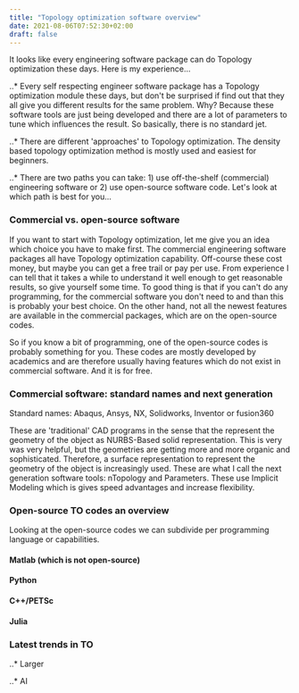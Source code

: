 ```yaml
---
title: "Topology optimization software overview"
date: 2021-08-06T07:52:30+02:00
draft: false
---
```


It looks like every engineering software package can do Topology optimization these days. Here is my experience...

..* Every self respecting engineer software package has a Topology optimization module these days, but don't be surprised if find out that they all give you different results for the same problem. Why? Because these software tools are just being developed and there are a lot of parameters to tune which influences the result. So basically, there is no standard jet.

..* There are different 'approaches' to Topology optimization. The density based topology optimization method is mostly used and easiest for beginners.

..* There are two paths you can take: 1) use off-the-shelf (commercial) engineering software or 2) use open-source software code. Let's look at which path is best for you...

### Commercial vs. open-source software
If you want to start with Topology optimization, let me give you an idea which choice you have to make first. The commercial engineering software packages all have Topology optimization capability. Off-course these cost money, but maybe you can get a free trail or pay per use. From experience I can tell that it takes a while to understand it well enough to get reasonable results, so give yourself some time. To good thing is that if you can't do any programming, for the commercial software you don't need to and than this is probably your best choice. On the other hand, not all the newest features are available in the commercial packages, which are on the open-source codes.

So if you know a bit of programming, one of the open-source codes is probably something for you. These codes are mostly developed by academics and are therefore usually having features which do not exist in commercial software. And it is for free. 

### Commercial software: standard names and next generation
Standard names: Abaqus, Ansys, NX, Solidworks, Inventor or fusion360

These are 'traditional' CAD programs in the sense that the represent the geometry of the object as NURBS-Based solid representation. This is very was very helpful, but the geometries are getting more and more organic and sophisticated. Therefore, a surface representation to represent the geometry of the object is increasingly used. These are what I call the next generation software tools: nTopology and Parameters. These use Implicit Modeling which is gives speed advantages and increase flexibility.

### Open-source TO codes an overview
Looking at the open-source codes we can subdivide per programming language or capabilities.

#### Matlab (which is not open-source)

#### Python

#### C++/PETSc

#### Julia

### Latest trends in TO

..* Larger

..* AI